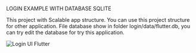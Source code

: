 LOGIN EXAMPLE WITH DATABASE SQLITE

This project with Scalable app structure. You can use this project structure for other application.
File database show in folder login/data/flutter.db, you can try edit the database for try this application.

![Login UI Flutter](https://raw.githubusercontent.com/eccosuprastyo/flutter/master/login/screen-login.png)
